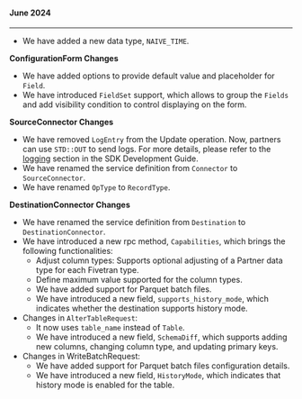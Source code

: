 #### June 2024

-----------
- We have added a new data type, `NAIVE_TIME`.

**ConfigurationForm Changes**
- We have added options to provide default value and placeholder for `Field`.
- We have introduced `FieldSet` support, which allows to group the `Fields` and add visibility condition to control displaying on the form.

**SourceConnector Changes**
- We have removed `LogEntry` from the Update operation. Now, partners can use `STD::OUT` to send logs. For more details, please refer to the [logging](https://github.com/fivetran/fivetran_sdk/blob/main/development-guide.md#logging) section in the SDK Development Guide.
- We have renamed the service definition from `Connector` to `SourceConnector`.
- We have renamed `OpType` to `RecordType`.

**DestinationConnector Changes**
- We have renamed the service definition from `Destination` to `DestinationConnector`.
- We have introduced a new rpc method, `Capabilities`, which brings the following functionalities:
    - Adjust column types: Supports optional adjusting of a Partner data type for each Fivetran type.
    - Define maximum value supported for the column types.
    - We have added support for Parquet batch files.
    - We have introduced a new field, `supports_history_mode`, which indicates whether the destination supports history mode.
- Changes in `AlterTableRequest`:
    - It now uses `table_name` instead of `Table`.
    - We have introduced a new field, `SchemaDiff`, which supports adding new columns, changing column type, and updating primary keys.  
- Changes in WriteBatchRequest:
    - We have added support for Parquet batch files configuration details.
    - We have introduced a new field, `HistoryMode`, which indicates that history mode is enabled for the table.
